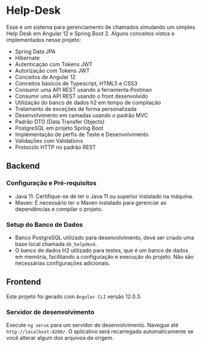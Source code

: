 # Help-Desk
Esse é um sistema para gerenciamento de chamados simulando um simples Help Desk em Angular 12 e Spring Boot 2.
Alguns conceitos vistos e implementados nesse projeto:
- Spring Data JPA
- Hibernate
- Autenticação com Tokens JWT
- Autorização com Tokens JWT
- Conceitos de Angular 12
- Conceitos básicos de Typescript, HTML5 e CSS3
- Consumir uma API REST usando a ferramenta Postman
- Consumir uma API REST usando o front desenvolvido
- Utilização do banco de dados h2 em tempo de compilação
- Tratamento de exceções de forma personalizada
- Desenvolvimento em camadas usando o padrão MVC
- Padrão DTO (Data Transfer Objects)
- PostgreSQL em projeto Spring Boot
- Implementação de perfis de Teste e Desenvolvimento
- Validações com Validations
- Protocolo HTTP no padrão REST
 ## Backend
 ### Configuração e Pré-requisitos
   - Java 11: Certifique-se de ter o Java 11 ou superior instalado na máquina.
   - Maven: É necessário ter o Maven instalado para gerenciar as dependências e compilar o projeto.
### Setup do Banco de Dados
- Banco PostgreSQL utilizado para desenvolvimento, deve ser criado uma base local chamada `db_helpdesk`.
- O banco de dados H2 utilizado para testes, que é um banco de dados em memória, facilitando a configuração e execução do projeto. Não são necessárias configurações adicionais.
## Frontend
Este projeto foi gerado com `Angular CLI` versão 12.0.3.
### Servidor de desenvolvimento
Execute `ng serve` para um servidor de desenvolvimento. Navegue até `http://localhost:4200/`. O aplicativo será recarregado automaticamente se você alterar algum dos arquivos de origem.
